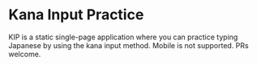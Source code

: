 # Kana Input Practice

KIP is a static single-page application where you can practice typing Japanese by using the kana input method. Mobile is not supported. PRs welcome.
